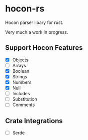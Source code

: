 # hocon-rs

Hocon parser libary for rust.

Very much a work in progress.

## Support Hocon Features
- [x] Objects
- [ ] Arrays
- [x] Boolean
- [x] Strings
- [x] Numbers
- [x] Null
- [ ] Includes
- [ ] Substitution
- [ ] Comments

## Crate Integrations
- [ ] Serde
